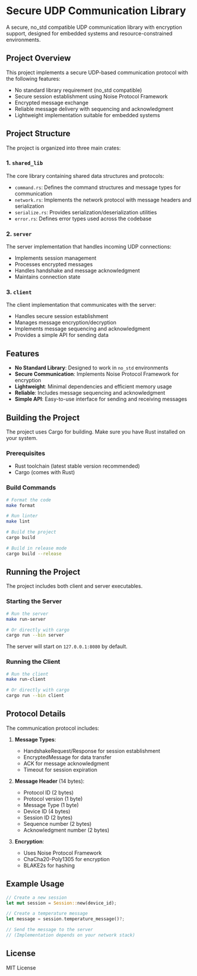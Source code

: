 # Secure UDP Communication Library

A secure, no_std compatible UDP communication library with encryption support, designed for embedded systems and resource-constrained environments.

## Project Overview

This project implements a secure UDP-based communication protocol with the following features:
- No standard library requirement (no_std compatible)
- Secure session establishment using Noise Protocol Framework
- Encrypted message exchange
- Reliable message delivery with sequencing and acknowledgment
- Lightweight implementation suitable for embedded systems

## Project Structure

The project is organized into three main crates:

### 1. `shared_lib`
The core library containing shared data structures and protocols:
- `command.rs`: Defines the command structures and message types for communication
- `network.rs`: Implements the network protocol with message headers and serialization
- `serialize.rs`: Provides serialization/deserialization utilities
- `error.rs`: Defines error types used across the codebase

### 2. `server`
The server implementation that handles incoming UDP connections:
- Implements session management
- Processes encrypted messages
- Handles handshake and message acknowledgment
- Maintains connection state

### 3. `client`
The client implementation that communicates with the server:
- Handles secure session establishment
- Manages message encryption/decryption
- Implements message sequencing and acknowledgment
- Provides a simple API for sending data

## Features

- **No Standard Library**: Designed to work in `no_std` environments
- **Secure Communication**: Implements Noise Protocol Framework for encryption
- **Lightweight**: Minimal dependencies and efficient memory usage
- **Reliable**: Includes message sequencing and acknowledgment
- **Simple API**: Easy-to-use interface for sending and receiving messages

## Building the Project

The project uses Cargo for building. Make sure you have Rust installed on your system.

### Prerequisites

- Rust toolchain (latest stable version recommended)
- Cargo (comes with Rust)

### Build Commands

```bash
# Format the code
make format

# Run linter
make lint

# Build the project
cargo build

# Build in release mode
cargo build --release
```

## Running the Project

The project includes both client and server executables.

### Starting the Server

```bash
# Run the server
make run-server

# Or directly with cargo
cargo run --bin server
```

The server will start on `127.0.0.1:8080` by default.

### Running the Client

```bash
# Run the client
make run-client

# Or directly with cargo
cargo run --bin client
```

## Protocol Details

The communication protocol includes:

1. **Message Types**:
   - HandshakeRequest/Response for session establishment
   - EncryptedMessage for data transfer
   - ACK for message acknowledgment
   - Timeout for session expiration

2. **Message Header** (14 bytes):
   - Protocol ID (2 bytes)
   - Protocol version (1 byte)
   - Message Type (1 byte)
   - Device ID (4 bytes)
   - Session ID (2 bytes)
   - Sequence number (2 bytes)
   - Acknowledgment number (2 bytes)

3. **Encryption**:
   - Uses Noise Protocol Framework
   - ChaCha20-Poly1305 for encryption
   - BLAKE2s for hashing

## Example Usage

```rust
// Create a new session
let mut session = Session::new(device_id);

// Create a temperature message
let message = session.temperature_message()?;

// Send the message to the server
// (Implementation depends on your network stack)
```

## License

MIT License